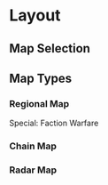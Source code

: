 # Layout

## Map Selection 



## Map Types

### Regional Map
Special: Faction Warfare

### Chain Map

### Radar Map

<!--stackedit_data:
eyJoaXN0b3J5IjpbLTQ1MDIzNjI4Miw5MTg1MzQ0NzQsMTQ1OT
Q4MTMyNiwtMTI1NDgyMTcyN119
-->